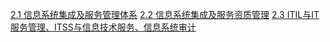 [2.1 信息系统集成及服务管理体系](第2章%20信息系统集成及服务管理/30.md)
[2.2 信息系统集成及服务资质管理](第2章%20信息系统集成及服务管理/33.md)
[2.3 ITIL与IT服务管理、ITSS与信息技术服务、信息系统审计](第2章%20信息系统集成及服务管理/37.md)
